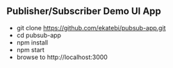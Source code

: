## Publisher/Subscriber Demo UI App

- git clone https://github.com/ekatebi/pubsub-app.git
- cd pubsub-app
- npm install
- npm start
- browse to http://localhost:3000
